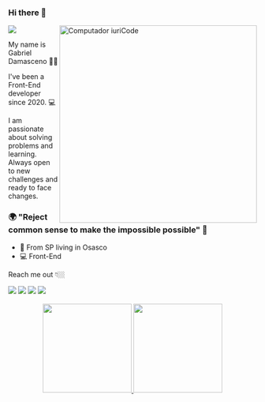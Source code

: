 ### Hi there 👋
![](https://komarev.com/ghpvc/?username=Gabriel-Damas)
<img src="https://raw.githubusercontent.com/MicaelliMedeiros/micaellimedeiros/master/image/computer-illustration.png" min-width="400px" max-width="400px" width="400px" align="right" alt="Computador iuriCode">

My name is Gabriel Damasceno 👨‍💻

I've been a Front-End developer since 2020. 💻

I am passionate about solving problems and learning. Always open to new challenges and ready to face changes.

### 🌍 "Reject common sense to make the impossible possible" 🧠

- 📍 From SP living in Osasco
-  💻 Front-End 

Reach me out 👇🏼

<div> 
  <a href = "mailto:gabrieldamasceno2812@gmail.com"><img src="https://img.shields.io/badge/-Gmail-%23333?style=for-the-badge&logo=gmail&logoColor=white" target="_blank"></a>
  <a href="https://www.instagram.com/gabriellldamasceno" target="_blank"><img src="https://img.shields.io/badge/-Instagram-%23E4405F?style=for-the-badge&logo=instagram&logoColor=white" target="_blank"></a>
  <a href="https://api.whatsapp.com/send?phone=5511989403472&text=Olá, Tudo bem ?" target="_blank"><img src="https://img.shields.io/badge/WhatsApp-25D366?style=for-the-badge&logo=whatsapp&logoColor=white" target="_blank"></a>
  <a href="https://www.linkedin.com/in/gabriel-damasceno-rodrigues-566428250/" target="_blank"><img src="https://img.shields.io/badge/-LinkedIn-%230077B5?style=for-the-badge&logo=linkedin&logoColor=white" target="_blank"></a> 
 
</div>
<br>
<div align="center">
  <a href="https://github.com/Gabriel-Damas">
    <img height="180em" src="https://github-readme-stats.vercel.app/api?username=Gabriel-Damas&count_private=true&include_all_commits=true&show_icons=true&theme=dracula&hide_border=false&show_owner=true"/>
    <img height="180em" src="https://github-readme-stats.vercel.app/api/top-langs/?username=Gabriel-Damas&theme=dracula&hide_border=false&&layout=compact"/>
  </a>
</div>




